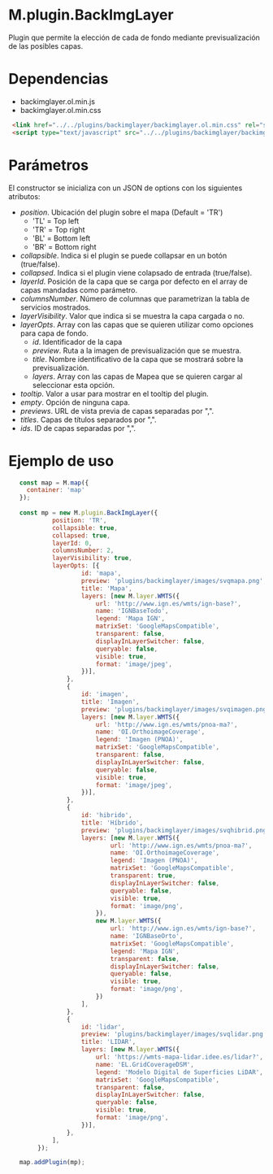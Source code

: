 # M.plugin.BackImgLayer

Plugin que permite la elección de cada de fondo mediante previsualización de las posibles capas.

# Dependencias

- backimglayer.ol.min.js
- backimglayer.ol.min.css

```html
 <link href="../../plugins/backimglayer/backimglayer.ol.min.css" rel="stylesheet" />
 <script type="text/javascript" src="../../plugins/backimglayer/backimglayer.ol.min.js"></script>
```

# Parámetros

El constructor se inicializa con un JSON de options con los siguientes atributos:

- *position*.  Ubicación del plugin sobre el mapa (Default = 'TR')
  - 'TL' = Top left
  - 'TR' = Top right
  - 'BL' = Bottom left
  - 'BR' = Bottom right
- *collapsible*. Indica si el plugin se puede collapsar en un botón (true/false).
- *collapsed*. Indica si el plugin viene colapsado de entrada (true/false).
- *layerId*. Posición de la capa que se carga por defecto en el array de capas mandadas como parámetro.
- *columnsNumber*. Número de columnas que parametrizan la tabla de servicios mostrados.
- *layerVisibility*. Valor que indica si se muestra la capa cargada o no.
- *layerOpts*. Array con las capas que se quieren utilizar como opciones para capa de fondo.
   * *id*. Identificador de la capa
   * *preview*. Ruta a la imagen de previsualización que se muestra.
   * *title*. Nombre identificativo de la capa que se mostrará sobre la previsualización.
   * *layers*. Array con las capas de Mapea que se quieren cargar al seleccionar esta opción.
- *tooltip*. Valor a usar para mostrar en el tooltip del plugin.
- *empty*. Opción de ninguna capa.
- *previews*. URL de vista previa de capas separadas por ",".
- *titles*. Capas de títulos separados por ",".
- *ids*. ID de capas separadas por ",".

# Ejemplo de uso
```javascript
   const map = M.map({
     container: 'map'
   });
  
   const mp = new M.plugin.BackImgLayer({
            position: 'TR',
            collapsible: true,
            collapsed: true,
            layerId: 0,
            columnsNumber: 2,
            layerVisibility: true,
            layerOpts: [{
                    id: 'mapa',
                    preview: 'plugins/backimglayer/images/svqmapa.png', // ruta relativa, edite por la deseada
                    title: 'Mapa',
                    layers: [new M.layer.WMTS({
                        url: 'http://www.ign.es/wmts/ign-base?',
                        name: 'IGNBaseTodo',
                        legend: 'Mapa IGN',
                        matrixSet: 'GoogleMapsCompatible',
                        transparent: false,
                        displayInLayerSwitcher: false,
                        queryable: false,
                        visible: true,
                        format: 'image/jpeg',
                    })],
                },
                {
                    id: 'imagen',
                    title: 'Imagen',
                    preview: 'plugins/backimglayer/images/svqimagen.png', // ruta relativa, edite por la deseada
                    layers: [new M.layer.WMTS({
                        url: 'http://www.ign.es/wmts/pnoa-ma?',
                        name: 'OI.OrthoimageCoverage',
                        legend: 'Imagen (PNOA)',
                        matrixSet: 'GoogleMapsCompatible',
                        transparent: false,
                        displayInLayerSwitcher: false,
                        queryable: false,
                        visible: true,
                        format: 'image/jpeg',
                    })],
                },
                {
                    id: 'hibrido',
                    title: 'Híbrido',
                    preview: 'plugins/backimglayer/images/svqhibrid.png', // ruta relativa, edite por la deseada
                    layers: [new M.layer.WMTS({
                            url: 'http://www.ign.es/wmts/pnoa-ma?',
                            name: 'OI.OrthoimageCoverage',
                            legend: 'Imagen (PNOA)',
                            matrixSet: 'GoogleMapsCompatible',
                            transparent: true,
                            displayInLayerSwitcher: false,
                            queryable: false,
                            visible: true,
                            format: 'image/png',
                        }),
                        new M.layer.WMTS({
                            url: 'http://www.ign.es/wmts/ign-base?',
                            name: 'IGNBaseOrto',
                            matrixSet: 'GoogleMapsCompatible',
                            legend: 'Mapa IGN',
                            transparent: false,
                            displayInLayerSwitcher: false,
                            queryable: false,
                            visible: true,
                            format: 'image/png',
                        })
                    ],
                },
                {
                    id: 'lidar',
                    preview: 'plugins/backimglayer/images/svqlidar.png', // ruta relativa, edite por la deseada
                    title: 'LIDAR',
                    layers: [new M.layer.WMTS({
                        url: 'https://wmts-mapa-lidar.idee.es/lidar?',
                        name: 'EL.GridCoverageDSM',
                        legend: 'Modelo Digital de Superficies LiDAR',
                        matrixSet: 'GoogleMapsCompatible',
                        transparent: false,
                        displayInLayerSwitcher: false,
                        queryable: false,
                        visible: true,
                        format: 'image/png',
                    })],
                },
            ],
        });

   map.addPlugin(mp);
```

